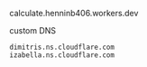 calculate.henninb406.workers.dev

custom DNS
```
dimitris.ns.cloudflare.com
izabella.ns.cloudflare.com
```
